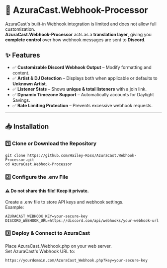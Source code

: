 # 🎵 AzuraCast.Webhook-Processor
AzuraCast's built-in Webhook integration is limited and does not allow full customization.  
**AzuraCast.Webhook-Processor** acts as a **translation layer**, giving you **complete control** over how webhook messages are sent to **Discord**.

## ✨ Features
- ✅ **Customizable Discord Webhook Output** – Modify formatting and content.
- ✅ **Artist & DJ Detection** – Displays both when applicable or defaults to **Unknown Artist**.
- ✅ **Listener Stats** – Shows **unique & total listeners** with a join link.
- ✅ **Dynamic Timezone Support** – Automatically accounts for Daylight Savings.
- ✅ **Rate Limiting Protection** – Prevents excessive webhook requests.

---

## 📥 Installation

### 1️⃣ Clone or Download the Repository
```
git clone https://github.com/Hailey-Ross/AzuraCast.Webhook-Processor.git
cd AzuraCast.Webhook-Processor
```

### 2️⃣ Configure the .env File
#### ⚠ Do not share this file! Keep it private.
Create a .env file to store API keys and webhook settings.  
Example:
```
AZURACAST_WEBHOOK_KEY=your-secure-key
DISCORD_WEBHOOK_URL=https://discord.com/api/webhooks/your-webhook-url
```
  
### 3️⃣ Deploy & Connect to AzuraCast
Place AzuraCast_Webhook.php on your web server.  
Set AzuraCast's Webhook URL to:
```
https://yourdomain.com/AzuraCast_Webhook.php?key=your-secure-key
```
